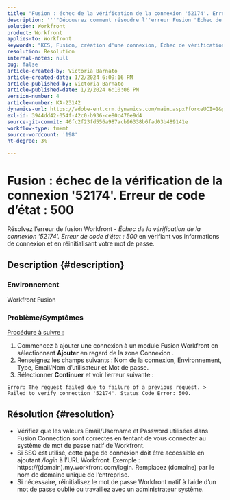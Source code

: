 ```yaml
---
title: "Fusion : échec de la vérification de la connexion '52174'. Erreur de code d’état : 500"
description: '''"Découvrez comment résoudre l''erreur Fusion "Échec de la vérification de la connexion ''''52174''''. Erreur de code d’état : 500".'''
solution: Workfront
product: Workfront
applies-to: Workfront
keywords: "KCS, Fusion, création d'une connexion, Échec de vérification de la connexion '52174'. Erreur de code d’état : 500, Erreur, Adobe Workfront, Fusion, Dépannage"
resolution: Resolution
internal-notes: null
bug: false
article-created-by: Victoria Barnato
article-created-date: 1/2/2024 6:09:16 PM
article-published-by: Victoria Barnato
article-published-date: 1/2/2024 6:10:06 PM
version-number: 4
article-number: KA-23142
dynamics-url: https://adobe-ent.crm.dynamics.com/main.aspx?forceUCI=1&pagetype=entityrecord&etn=knowledgearticle&id=1faec205-9aa9-ee11-be37-6045bd006b25
exl-id: 3944dd42-054f-42c0-b936-ce80c470e9d4
source-git-commit: 46fc2f23fd556a987acb96338b6fad03b489141e
workflow-type: tm+mt
source-wordcount: '198'
ht-degree: 3%

---
```


# Fusion : échec de la vérification de la connexion &#39;52174&#39;. Erreur de code d’état : 500


Résolvez l’erreur de fusion Workfront - *Échec de la vérification de la connexion &#39;52174&#39;. Erreur de code d’état : 500* en vérifiant vos informations de connexion et en réinitialisant votre mot de passe.

## Description {#description}


### Environnement

Workfront Fusion

### Problème/Symptômes

<u>Procédure à suivre :</u>

1. Commencez à ajouter une connexion à un module Fusion Workfront en sélectionnant <b>Ajouter</b> en regard de la zone Connexion .
2. Renseignez les champs suivants : Nom de la connexion, Environnement, Type, Email/Nom d’utilisateur et Mot de passe.
3. Sélectionner <b>Continuer</b> et voir l’erreur suivante :



```
Error: The request failed due to failure of a previous request. > Failed to verify connection '52174'. Status Code Error: 500.
```



## Résolution {#resolution}


- Vérifiez que les valeurs Email/Username et Password utilisées dans Fusion Connection sont correctes en tentant de vous connecter au système de mot de passe natif de Workfront.
- Si SSO est utilisé, cette page de connexion doit être accessible en ajoutant */login* à l’URL Workfront. Exemple : https://(domain).my.workfront.com/login. Remplacez (domaine) par le nom de domaine unique de l’entreprise.
- Si nécessaire, réinitialisez le mot de passe Workfront natif à l’aide d’un mot de passe oublié ou travaillez avec un administrateur système.
